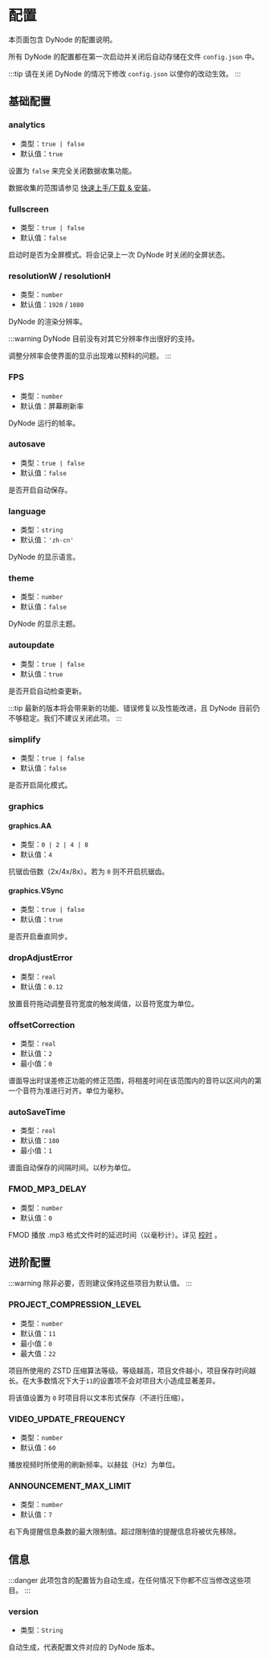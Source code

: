# 配置

本页面包含 DyNode 的配置说明。

所有 DyNode 的配置都在第一次启动并关闭后自动存储在文件 `config.json` 中。

:::tip
请在关闭 DyNode 的情况下修改 `config.json` 以使你的改动生效。
:::

## 基础配置

### analytics

* 类型：`true | false`
* 默认值：`true`

设置为 `false` 来完全关闭数据收集功能。

数据收集的范围请参见 [快速上手/下载 & 安装](getting-started.md)。

### fullscreen

* 类型：`true | false`
* 默认值：`false`

启动时是否为全屏模式。将会记录上一次 DyNode 时关闭的全屏状态。

### resolutionW / resolutionH

* 类型：`number`
* 默认值：`1920` / `1080`

DyNode 的渲染分辨率。

:::warning
DyNode 目前没有对其它分辨率作出很好的支持。

调整分辨率会使界面的显示出现难以预料的问题。
:::

### FPS

* 类型：`number`
* 默认值：屏幕刷新率

DyNode 运行的帧率。

### autosave

* 类型：`true | false`
* 默认值：`false`

是否开启自动保存。

### language

* 类型：`string`
* 默认值：`'zh-cn'`

DyNode 的显示语言。

### theme

* 类型：`number`
* 默认值：`false`

DyNode 的显示主题。

### autoupdate

* 类型：`true | false`
* 默认值：`true`

是否开启自动检查更新。

:::tip
最新的版本将会带来新的功能、错误修复以及性能改进，且 DyNode 目前仍不够稳定。我们不建议关闭此项。
:::

### simplify

* 类型：`true | false`
* 默认值：`false`

是否开启简化模式。

### graphics

#### graphics.AA

* 类型：`0 | 2 | 4 | 8`
* 默认值：`4`

抗锯齿倍数（2x/4x/8x）。若为 `0` 则不开启抗锯齿。

#### graphics.VSync

* 类型：`true | false`
* 默认值：`true`

是否开启垂直同步。

### dropAdjustError

* 类型：`real`
* 默认值：`0.12`

放置音符拖动调整音符宽度的触发阈值，以音符宽度为单位。


### offsetCorrection

* 类型：`real`
* 默认值：`2`
* 最小值：`0`

谱面导出时误差修正功能的修正范围，将相差时间在该范围内的音符以区间内的第一个音符为准进行对齐。单位为毫秒。

### autoSaveTime

* 类型：`real`
* 默认值：`180`
* 最小值：`1`

谱面自动保存的间隔时间。以秒为单位。

### FMOD_MP3_DELAY

* 类型：`number`
* 默认值：`0`

FMOD 播放 .mp3 格式文件时的延迟时间（以毫秒计）。详见 [校时](/guide/timing.html#mp3-与-wav-格式的延迟处理) 。

## 进阶配置

:::warning
除非必要，否则建议保持这些项目为默认值。
:::

### PROJECT_COMPRESSION_LEVEL

* 类型：`number`
* 默认值：`11`
* 最小值：`0`
* 最大值：`22`

项目所使用的 ZSTD 压缩算法等级。等级越高，项目文件越小，项目保存时间越长。在大多数情况下大于`11`的设置项不会对项目大小造成显著差异。

将该值设置为 `0` 时项目将以文本形式保存（不进行压缩）。

### VIDEO_UPDATE_FREQUENCY

* 类型：`number`
* 默认值：`60`

播放视频时所使用的刷新频率。以赫兹（Hz）为单位。

### ANNOUNCEMENT_MAX_LIMIT

* 类型：`number`
* 默认值：`7`

右下角提醒信息条数的最大限制值。超过限制值的提醒信息将被优先移除。

## 信息

:::danger
此项包含的配置皆为自动生成，在任何情况下你都不应当修改这些项目。
:::

### version

* 类型：`String`

自动生成，代表配置文件对应的 DyNode 版本。